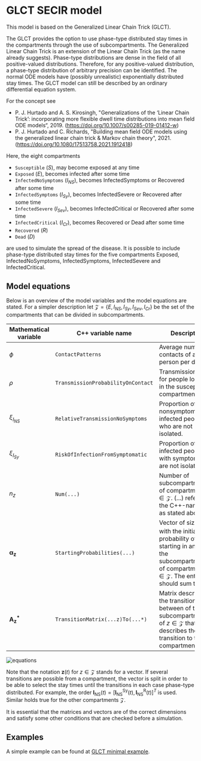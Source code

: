 # GLCT SECIR model

This model is based on the Generalized Linear Chain Trick (GLCT). 

The GLCT provides the option to use phase-type distributed stay times in the compartments through the use of subcompartments. The Generalized Linear Chain Trick is an extension of the Linear Chain Trick (as the name already suggests). Phase-type distributions are dense in the field of all positive-valued distributions. Therefore, for any positive-valued distribution, a phase-type distribution of arbitrary precision can be identified.
The normal ODE models have (possibly unrealistic) exponentially distributed stay times.
The GLCT model can still be described by an ordinary differential equation system.

For the concept see 
- P. J. Hurtado and A. S. Kirosingh, "Generalizations of the ‘Linear Chain Trick’: incorporating more flexible dwell time distributions into mean field ODE models“, 2019. (https://doi.org/10.1007/s00285-019-01412-w)
- P. J. Hurtado and C. Richards, "Building mean field ODE models using the generalized linear chain trick & Markov chain theory", 2021. (https://doi.org/10.1080/17513758.2021.1912418)

Here, the eight compartments 
- `Susceptible` ($S$), may become exposed at any time
- `Exposed` ($E$), becomes infected after some time
- `InfectedNoSymptoms` ($I_{NS}$), becomes InfectedSymptoms or Recovered after some time
- `InfectedSymptoms` ($I_{Sy}$), becomes InfectedSevere or Recovered after some time
- `InfectedSevere` ($I_{Sev}$), becomes InfectedCritical or Recovered after some time
- `InfectedCritical` ($I_{Cr}$), becomes Recovered or Dead after some time
- `Recovered` ($R$)
- `Dead` ($D$)

are used to simulate the spread of the disease. 
It is possible to include phase-type distributed stay times for the five compartments Exposed, InfectedNoSymptoms, InfectedSymptoms, InfectedSevere and InfectedCritical.

## Model equations
Below is an overview of the model variables and the model equations are stated. For a simpler description let $\mathcal{Z}=\{{E,I_{NS},I_{Sy},I_{Sev},I_{Cr}}\}$ be the set of the compartments that can be divided in subcompartments.

| Mathematical variable                   | C++ variable name | Description |
|---------------------------- | --------------- | -------------------------------------------------------------------------------------------------- |
| $\phi$                      |  `ContactPatterns`               | Average number of contacts of a person per day. |
| $\rho$                      |  `TransmissionProbabilityOnContact`               | Transmission risk for people located in the susceptible compartments. |
| $\xi_{I_{NS}}$               |  `RelativeTransmissionNoSymptoms`               | Proportion of nonsymptomatically infected people who are not isolated. |
| $\xi_{I_{Sy}}$               | `RiskOfInfectionFromSymptomatic`                | Proportion of infected people with symptoms who are not isolated. |
| $n_{z}$                         |  `Num(...)`  | Number of subcompartments of compartment $z\in\mathcal{Z}$. (...) refers to the C++-name of $z$ as stated above.|
| $\boldsymbol{\alpha_{z}}$                    |  `StartingProbabilities(...)`               | Vector of size $n_{z}$ with the initial probability of starting in any of the subcompartments of compartment $z\in\mathcal{Z}$. The entries should sum to $1$. |
| $\mathbf{A_{z}^{*}}$                    |  `TransitionMatrix(...z)To(...*)`               | Matrix describing the transitions in between of the subcompartments of $z\in\mathcal{Z}$ that describes the transition to the compartment $*$. |

![equations](https://github.com/SciCompMod/memilio/assets/70579874/e1da5e1d-e719-4c16-9f14-45374be7c353)


Note that the notation $\mathbf{z}(t)$ for $z\in\mathcal{Z}$ stands for a vector. If several transitions are possible from a compartment, the vector is split in order to be able to select the stay times until the transitions in each case phase-type distributed. 
For example, the order $\mathbf{I_{\text{NS}}}(t)=[\mathbf{I_{\text{NS}}^{\text{Sy}}}(t),\mathbf{I_{\text{NS}}^{\text{R}}}(t)]^{T}$ is used. Similar holds true for the other compartments $\mathcal{Z}$. 

It is essential that the matrices and vectors are of the correct dimensions and satisfy some other conditions that are checked before a simulation.
## Examples

A simple example can be found at [GLCT minimal example](../../examples/glct_secir.cpp).
